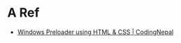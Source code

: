 # A Ref

+ [Windows Preloader using HTML & CSS | CodingNepal](https://www.youtube.com/watch?v=dllJwoL73uM&list=PLpwngcHZlPadm9QYehuQLqIgbyYtbA1OP&index=5)
